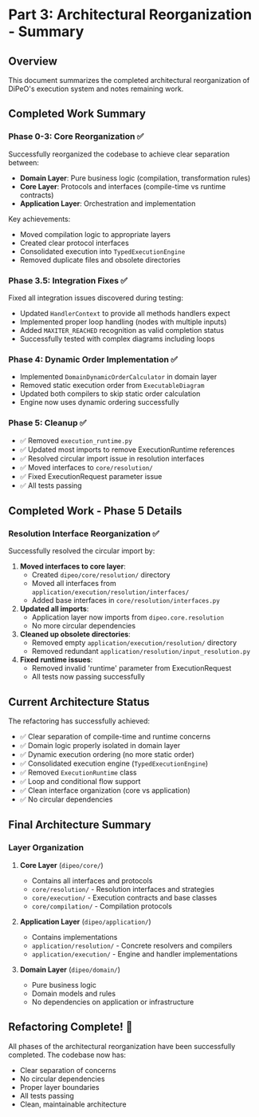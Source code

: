 # Part 3: Architectural Reorganization - Summary

## Overview

This document summarizes the completed architectural reorganization of DiPeO's execution system and notes remaining work.

## Completed Work Summary

### Phase 0-3: Core Reorganization ✅
Successfully reorganized the codebase to achieve clear separation between:
- **Domain Layer**: Pure business logic (compilation, transformation rules)
- **Core Layer**: Protocols and interfaces (compile-time vs runtime contracts)
- **Application Layer**: Orchestration and implementation

Key achievements:
- Moved compilation logic to appropriate layers
- Created clear protocol interfaces
- Consolidated execution into `TypedExecutionEngine`
- Removed duplicate files and obsolete directories

### Phase 3.5: Integration Fixes ✅
Fixed all integration issues discovered during testing:
- Updated `HandlerContext` to provide all methods handlers expect
- Implemented proper loop handling (nodes with multiple inputs)
- Added `MAXITER_REACHED` recognition as valid completion status
- Successfully tested with complex diagrams including loops

### Phase 4: Dynamic Order Implementation ✅
- Implemented `DomainDynamicOrderCalculator` in domain layer
- Removed static execution order from `ExecutableDiagram`
- Updated both compilers to skip static order calculation
- Engine now uses dynamic ordering successfully

### Phase 5: Cleanup ✅
- ✅ Removed `execution_runtime.py` 
- ✅ Updated most imports to remove ExecutionRuntime references
- ✅ Resolved circular import issue in resolution interfaces
- ✅ Moved interfaces to `core/resolution/` 
- ✅ Fixed ExecutionRequest parameter issue
- ✅ All tests passing

## Completed Work - Phase 5 Details

### Resolution Interface Reorganization ✅
Successfully resolved the circular import by:
1. **Moved interfaces to core layer**: 
   - Created `dipeo/core/resolution/` directory
   - Moved all interfaces from `application/execution/resolution/interfaces/`
   - Added base interfaces in `core/resolution/interfaces.py`
2. **Updated all imports**:
   - Application layer now imports from `dipeo.core.resolution`
   - No more circular dependencies
3. **Cleaned up obsolete directories**:
   - Removed empty `application/execution/resolution/` directory
   - Removed redundant `application/resolution/input_resolution.py`
4. **Fixed runtime issues**:
   - Removed invalid 'runtime' parameter from ExecutionRequest
   - All tests now passing successfully

## Current Architecture Status

The refactoring has successfully achieved:
- ✅ Clear separation of compile-time and runtime concerns
- ✅ Domain logic properly isolated in domain layer
- ✅ Dynamic execution ordering (no more static order)
- ✅ Consolidated execution engine (`TypedExecutionEngine`)
- ✅ Removed `ExecutionRuntime` class
- ✅ Loop and conditional flow support
- ✅ Clean interface organization (core vs application)
- ✅ No circular dependencies

## Final Architecture Summary

### Layer Organization
1. **Core Layer** (`dipeo/core/`)
   - Contains all interfaces and protocols
   - `core/resolution/` - Resolution interfaces and strategies
   - `core/execution/` - Execution contracts and base classes
   - `core/compilation/` - Compilation protocols

2. **Application Layer** (`dipeo/application/`)
   - Contains implementations
   - `application/resolution/` - Concrete resolvers and compilers
   - `application/execution/` - Engine and handler implementations

3. **Domain Layer** (`dipeo/domain/`)
   - Pure business logic
   - Domain models and rules
   - No dependencies on application or infrastructure

## Refactoring Complete! 🎉

All phases of the architectural reorganization have been successfully completed. The codebase now has:
- Clear separation of concerns
- No circular dependencies
- Proper layer boundaries
- All tests passing
- Clean, maintainable architecture